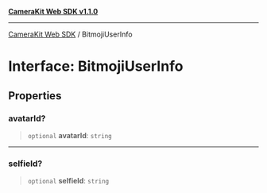 [**CameraKit Web SDK v1.1.0**](../README.md)

***

[CameraKit Web SDK](../globals.md) / BitmojiUserInfo

# Interface: BitmojiUserInfo

## Properties

### avatarId?

> `optional` **avatarId**: `string`

***

### selfieId?

> `optional` **selfieId**: `string`
